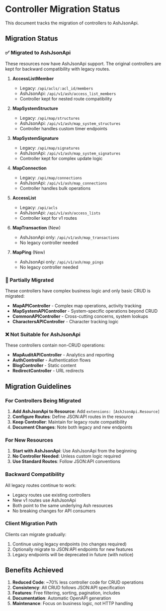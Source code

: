 # Controller Migration Status

This document tracks the migration of controllers to AshJsonApi.

## Migration Status

### ✅ Migrated to AshJsonApi

These resources now have AshJsonApi support. The original controllers are kept for backward compatibility with legacy routes.

1. **AccessListMember** 
   - Legacy: `/api/acls/:acl_id/members`
   - AshJsonApi: `/api/v1/ash/access_list_members`
   - Controller kept for nested route compatibility

2. **MapSystemStructure**
   - Legacy: `/api/map/structures`
   - AshJsonApi: `/api/v1/ash/map_system_structures`
   - Controller handles custom timer endpoints

3. **MapSystemSignature**
   - Legacy: `/api/map/signatures`
   - AshJsonApi: `/api/v1/ash/map_system_signatures`
   - Controller kept for complex update logic

4. **MapConnection**
   - Legacy: `/api/map/connections`
   - AshJsonApi: `/api/v1/ash/map_connections`
   - Controller handles bulk operations

5. **AccessList**
   - Legacy: `/api/acls`
   - AshJsonApi: `/api/v1/ash/access_lists`
   - Controller kept for v1 routes

6. **MapTransaction** (New)
   - AshJsonApi only: `/api/v1/ash/map_transactions`
   - No legacy controller needed

7. **MapPing** (New)
   - AshJsonApi only: `/api/v1/ash/map_pings`
   - No legacy controller needed

### 🔄 Partially Migrated

These controllers have complex business logic and only basic CRUD is migrated:

- **MapAPIController** - Complex map operations, activity tracking
- **MapSystemAPIController** - System-specific operations beyond CRUD
- **CommonAPIController** - Cross-cutting concerns, system lookups
- **CharactersAPIController** - Character tracking logic

### ❌ Not Suitable for AshJsonApi

These controllers contain non-CRUD operations:

- **MapAuditAPIController** - Analytics and reporting
- **AuthController** - Authentication flows
- **BlogController** - Static content
- **RedirectController** - URL redirects

## Migration Guidelines

### For Controllers Being Migrated

1. **Add AshJsonApi to Resource**: Add `extensions: [AshJsonApi.Resource]`
2. **Configure Routes**: Define JSON:API routes in the resource
3. **Keep Controller**: Maintain for legacy route compatibility
4. **Document Changes**: Note both legacy and new endpoints

### For New Resources

1. **Start with AshJsonApi**: Use AshJsonApi from the beginning
2. **No Controller Needed**: Unless custom logic required
3. **Use Standard Routes**: Follow JSON:API conventions

### Backward Compatibility

All legacy routes continue to work:
- Legacy routes use existing controllers
- New v1 routes use AshJsonApi
- Both point to the same underlying Ash resources
- No breaking changes for API consumers

### Client Migration Path

Clients can migrate gradually:
1. Continue using legacy endpoints (no changes required)
2. Optionally migrate to JSON:API endpoints for new features
3. Legacy endpoints will be deprecated in future (with notice)

## Benefits Achieved

1. **Reduced Code**: ~70% less controller code for CRUD operations
2. **Consistency**: All CRUD follows JSON:API specification
3. **Features**: Free filtering, sorting, pagination, includes
4. **Documentation**: Automatic OpenAPI generation
5. **Maintenance**: Focus on business logic, not HTTP handling